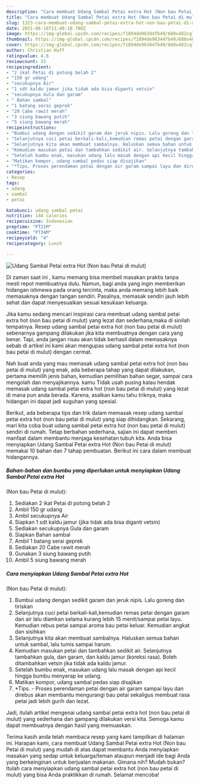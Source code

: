 ```yaml
---
description: "Cara membuat Udang Sambal Petai extra Hot (Non bau Petai di mulut) yang enak Untuk Jualan"
title: "Cara membuat Udang Sambal Petai extra Hot (Non bau Petai di mulut) yang enak Untuk Jualan"
slug: 1323-cara-membuat-udang-sambal-petai-extra-hot-non-bau-petai-di-mulut-yang-enak-untuk-jualan
date: 2021-06-16T11:40:10.780Z
image: https://img-global.cpcdn.com/recipes/f1894de96344fb49/680x482cq70/udang-sambal-petai-extra-hot-non-bau-petai-di-mulut-foto-resep-utama.jpg
thumbnail: https://img-global.cpcdn.com/recipes/f1894de96344fb49/680x482cq70/udang-sambal-petai-extra-hot-non-bau-petai-di-mulut-foto-resep-utama.jpg
cover: https://img-global.cpcdn.com/recipes/f1894de96344fb49/680x482cq70/udang-sambal-petai-extra-hot-non-bau-petai-di-mulut-foto-resep-utama.jpg
author: Christian Huff
ratingvalue: 4.8
reviewcount: 15
recipeingredient:
- "2 ikat Petai di potong belah 2"
- "150 gr udang"
- "secukupnya Air"
- "1 sdt kaldu jamur jika tidak ada bisa diganti vetsin"
- "secukupnya Gula dan garam"
- " Bahan sambal"
- "1 batang serai geprek"
- "20 Cabe rawit merah"
- "3 siung bawang putih"
- "5 siung bawang merah"
recipeinstructions:
- "Bumbui udang dengan sedikit garam dan jeruk nipis. Lalu goreng dan tiriskan"
- "Selanjutnya cuci petai berkali-kali,kemudian remas petai dengan garam dan air lalu diamkan selama kurang lebih 15 menit/sampai petai layu. Kemudian rebus petai sampai aroma bau petai keluar. Kemudian angkat dan sisihkan"
- "Selanjutnya kita akan membuat sambalnya. Haluskan semua bahan untuk sambal, lalu tumis sampai harum."
- "Kemudian masukan petai dan tambahkan sedikit air. Selanjutnya tambahkan gula, dan garam, dan kaldu jamur (koreksi rasa). Boleh ditambahkan vetsin jika tidak ada kaldu jamur."
- "Setelah bumbu enak, masukan udang lalu masak dengan api kecil hingga bumbu menyerap ke udang."
- "Matikan kompor, udang sambal pedas siap disajikan"
- "*Tips. Proses perendaman petai dengan air garam sampai layu dan direbus akan membantu mengurangi bau petai sekaligus membuat rasa petai jadi lebih gurih dan lezat."
categories:
- Resep
tags:
- udang
- sambal
- petai

katakunci: udang sambal petai 
nutrition: 144 calories
recipecuisine: Indonesian
preptime: "PT21M"
cooktime: "PT34M"
recipeyield: "4"
recipecategory: Lunch

---
```



![Udang Sambal Petai extra Hot
(Non bau Petai di mulut)](https://img-global.cpcdn.com/recipes/f1894de96344fb49/680x482cq70/udang-sambal-petai-extra-hot-non-bau-petai-di-mulut-foto-resep-utama.jpg)

Di zaman  saat ini , kamu memang bisa membeli masakan praktis tanpa mesti repot membuatnya dulu. Namun, bagi anda yang ingin memberikan hidangan istimewa pada orang tercinta, maka anda memang lebih baik memasaknya dengan tangan sendiri. Pasalnya, memasak sendiri jauh lebih sehat dan dapat menyesuaikan sesuai kesukaan keluarga.

Jika kamu sedang mencari inspirasi cara membuat udang sambal petai extra hot
(non bau petai di mulut) yang lezat dan sederhana,maka di sinilah tempatnya. Resep udang sambal petai extra hot
(non bau petai di mulut)  sebenarnya gampang dilakukan jika kita membuatnya dengan cara yang benar. Tapi, anda jangan risau akan tidak berhasil dalam memasaknya 
sebab di artikel ini kami akan mengupas udang sambal petai extra hot
(non bau petai di mulut) dengan cermat.  



Nah buat anda yang mau memasak udang sambal petai extra hot
(non bau petai di mulut) yang enak, ada beberapa tahap yang dapat dilakukan, pertama memilih jenis bahan, kemudian pemilihan bahan segar, sampai cara mengolah dan menyajikannya. kamu Tidak usah pusing kalau hendak memasak udang sambal petai extra hot
(non bau petai di mulut) yang lezat di mana pun anda berada. Karena, asalkan kamu  tahu triknya, maka hidangan ini dapat jadi suguhan yang spesial.

Berikut, ada beberapa tips dan trik dalam memasak resep udang sambal petai extra hot
(non bau petai di mulut) yang siap dihidangkan. Sekarang, mari kita coba buat udang sambal petai extra hot
(non bau petai di mulut) sendiri di rumah. Tetap berbahan sederhana, sajian ini dapat memberi manfaat dalam membantu menjaga kesehatan tubuh kita. Anda bisa menyiapkan Udang Sambal Petai extra Hot
(Non bau Petai di mulut) memakai 10 bahan dan 7 tahap pembuatan. Berikut ini cara dalam membuat hidangannya.

<!--inarticleads1-->

##### Bahan-bahan dan bumbu yang diperlukan untuk menyiapkan Udang Sambal Petai extra Hot
(Non bau Petai di mulut):

1. Sediakan 2 ikat Petai di potong belah 2
1. Ambil 150 gr udang
1. Ambil secukupnya Air
1. Siapkan 1 sdt kaldu jamur (jika tidak ada bisa diganti vetsin)
1. Sediakan secukupnya Gula dan garam
1. Siapkan  Bahan sambal
1. Ambil 1 batang serai geprek
1. Sediakan 20 Cabe rawit merah
1. Gunakan 3 siung bawang putih
1. Ambil 5 siung bawang merah




<!--inarticleads2-->

##### Cara menyiapkan Udang Sambal Petai extra Hot
(Non bau Petai di mulut):

1. Bumbui udang dengan sedikit garam dan jeruk nipis. Lalu goreng dan tiriskan
1. Selanjutnya cuci petai berkali-kali,kemudian remas petai dengan garam dan air lalu diamkan selama kurang lebih 15 menit/sampai petai layu. Kemudian rebus petai sampai aroma bau petai keluar. Kemudian angkat dan sisihkan
1. Selanjutnya kita akan membuat sambalnya. Haluskan semua bahan untuk sambal, lalu tumis sampai harum.
1. Kemudian masukan petai dan tambahkan sedikit air. Selanjutnya tambahkan gula, dan garam, dan kaldu jamur (koreksi rasa). Boleh ditambahkan vetsin jika tidak ada kaldu jamur.
1. Setelah bumbu enak, masukan udang lalu masak dengan api kecil hingga bumbu menyerap ke udang.
1. Matikan kompor, udang sambal pedas siap disajikan
1. *Tips. - Proses perendaman petai dengan air garam sampai layu dan direbus akan membantu mengurangi bau petai sekaligus membuat rasa petai jadi lebih gurih dan lezat.




Jadi, itulah artikel mengenai  udang sambal petai extra hot
(non bau petai di mulut)  yang sederhana dan gampang dilakukan versi kita. Semoga kamu dapat membuatnya dengan hasil yang memuaskan. 

Terima kasih anda telah membaca resep yang kami tampilkan di halaman ini. Harapan kami, cara membuat  Udang Sambal Petai extra Hot
(Non bau Petai di mulut) yang mudah di atas dapat membantu Anda menyiapkan masakan yang sedap untuk keluarga/teman ataupun menjadi ide bagi Anda yang berkeinginan untuk berjualan makanan. Gimana nih? Mudah bukan? Itulah cara menyiapkan udang sambal petai extra hot
(non bau petai di mulut) yang bisa Anda praktikkan di rumah. Selamat mencoba!

